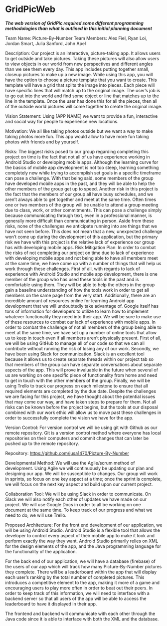 # GridPicWeb
***The web version of GridPic required some different programming methodologies than what is outlined in this initial planning document***

Team Name: Picture-By-Number Team Members: Alex Fiel, Ryan Loi, Jordan Smart, Julia Sanford, John Apel

Description: Our project is an interactive, picture-taking app. It allows users to get outside and take pictures. Taking these pictures will also allow users to view objects in our world from new perspectives and different angles than we see them every day. This app includes putting together small, closeup pictures to make up a new image. While using this app, you will have the option to choose a picture template that you want to create. This template will have a grid that splits the image into pieces. Each piece will have specific lines that will match up to the original image. The user’s job is to go out into the world and find some object or line that matches up to the line in the template. Once the user has done this for all the pieces, then all of the outside world pictures will come together to create the original image.

Vision Statement: Using [APP NAME] we want to provide a fun, interactive and social way for people to experience new locations.

Motivation: We all like taking photos outside but we want a way to make taking photos more fun. This app would allow to have more fun taking photos with friends and by yourself.

Risks: The biggest risks posed to our group regarding completing this project on time is the fact that not all of us have experience working in Android Studio or developing mobile apps. Although the learning curve for the basics of mobile app development is not too steep, learning something completely new while trying to accomplish set goals in a specific timeframe can pose a challenge. With that being said, some members of the group have developed mobile apps in the past, and they will be able to help the other members of the group get up to speed. Another risk in this project is the fact that the members of our group all have busy schedules, and we aren’t always able to get together and meet at the same time. Often times one or two members of the group will be unable to attend a group meeting due to class, work, or other commitments. This can pose a challenge simply because communicating through text, even in a professional manner, is generally more difficult than communicating in person. Aside from these risks, none of the challenges we anticipate running into are things that we have not seen before. This does not mean that a new, unexpected challenge won’t come up during the development of this application, but the primary risk we have with this project is the relative lack of experience our group has with developing mobile apps. Risk Mitigation Plan: In order to combat the risks of not completing our project on time due to lack of experience with developing mobile apps and not being able to have all members meet at the same time, we have come up with a number of things that will help us work through these challenges. First of all, with regards to lack of experience with Android Studio and mobile app development, there is one member of the group who has used these tools in the past and is comfortable using them. They will be able to help the others in the group gain a baseline understanding of how the tools work in order to get all members on the same page from the very start. Additionally, there are an incredible amount of resources online for learning Android app development that we will undoubtedly take advantage of. Google itself has tons of information for developers to utilize to learn how to implement whatever functionality they need into their app. We will be sure to make use of these resources to combat our lack of experience with mobile apps. In order to combat the challenge of not all members of the group being able to meet at the same time, we have set up a number of online tools that allow us to keep in touch even if all members aren’t physically present. First of all, we will be using GitHub to manage all of our code so that we can all contribute without running the risk of losing any of our work. Secondly, we have been using Slack for communication. Slack is an excellent tool because it allows us to create separate threads within our project tab so that members of the group can have separate conversations about separate aspects of the app. This will prove invaluable in the future when several of us are working on one specific piece of functionality from home and need to get in touch with the other members of the group. Finally, we will be using Trello to track our progress on each milestone to ensure that all required elements are completed by the due date. Despite the challenges we are facing for this project, we have thought about the potential issues that may come our way, and have taken steps to prepare for them. Not all risks can be known before the project begins, but the tools at our disposal combined with our work ethic will allow us to move past these challenges in order to successfully complete the vision we have for the app.

Version Control: For version control we will be using git with Github as our remote repository. Git is a version control method where everyone has local repositories on their computers and commit changes that can later be pushed up to the remote repository.

Repository: https://github.com/jusa1470/Picture-By-Number

Developmental Method: We will use the Agile/scrum method of development. Using Agile we will continuously be updating our plan and designing our app. We will be susceptible to changes. Our group will work in sprints, so focus on one key aspect at a time; once the sprint is complete, we will focus on the next key aspect and build upon our current project.

Collaboration Tool: We will be using Slack in order to communicate. On Slack we will also notify each other of updates we have made on our project. We will use Google Docs in order to all be working on one document at the same time. To keep track of our progress and what we need to do, we will use Trello.

Proposed Architecture: For the front end development of our application, we will be using Android Studio. Android Studio is a flexible tool that allows the developer to control every aspect of their mobile app to make it look and perform exactly the way they want. Android Studio primarily relies on XML for the design elements of the app, and the Java programming language for the functionality of the application.

For the back end of our application, we will have a database (firebase) of the users of our app which will track how many Picture-By-Number pictures they complete. There will be a leaderboard within the app that will display each user’s ranking by the total number of completed pictures. This introduces a competitive element to the app, making it more of a game and encouraging users to play more often in order to beat out their peers. In order to keep track of this information, we will need to interface with a backend server so that all users of the app will be able to access the leaderboard to have it displayed in their app.

The frontend and backend will communicate with each other through the Java code since it is able to interface with both the XML and the database.
